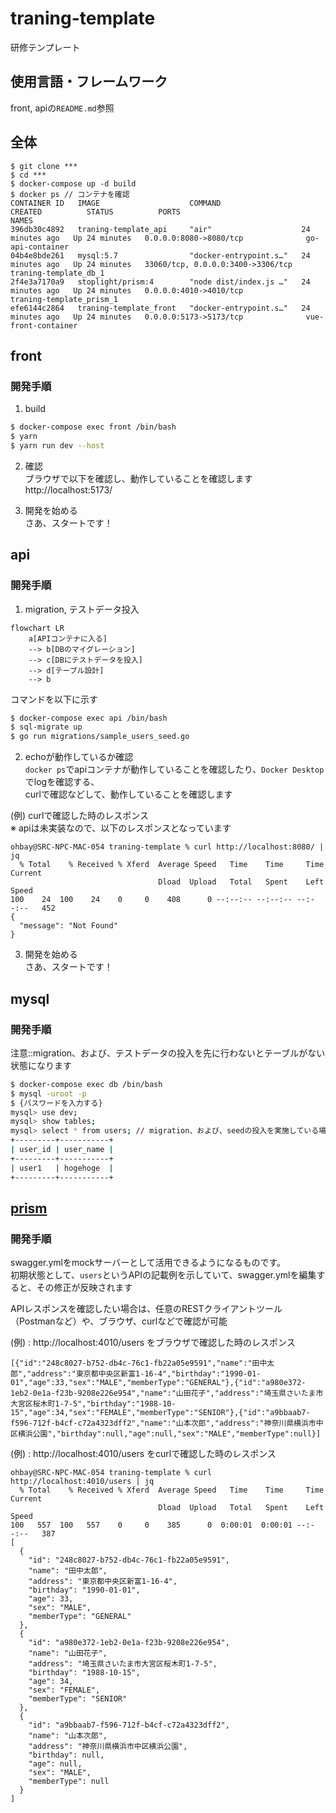 # traning-template
研修テンプレート

## 使用言語・フレームワーク
front, apiの`README.md`参照

## 全体

```
$ git clone ***
$ cd ***
$ docker-compose up -d build
$ docker ps // コンテナを確認
CONTAINER ID   IMAGE                    COMMAND                  CREATED          STATUS          PORTS                               NAMES
396db30c4892   traning-template_api     "air"                    24 minutes ago   Up 24 minutes   0.0.0.0:8080->8080/tcp              go-api-container
04b4e8bde261   mysql:5.7                "docker-entrypoint.s…"   24 minutes ago   Up 24 minutes   33060/tcp, 0.0.0.0:3400->3306/tcp   traning-template_db_1
2f4e3a7170a9   stoplight/prism:4        "node dist/index.js …"   24 minutes ago   Up 24 minutes   0.0.0.0:4010->4010/tcp              traning-template_prism_1
efe6144c2864   traning-template_front   "docker-entrypoint.s…"   24 minutes ago   Up 24 minutes   0.0.0.0:5173->5173/tcp              vue-front-container
```

## front
### 開発手順

1. build   

```sh
$ docker-compose exec front /bin/bash
$ yarn
$ yarn run dev --host
```

2. 確認  
ブラウザで以下を確認し、動作していることを確認します  
http://localhost:5173/  

3. 開発を始める  
さあ、スタートです！

## api
### 開発手順
1. migration, テストデータ投入

```mermaid
flowchart LR
    a[APIコンテナに入る]
    --> b[DBのマイグレーション]
    --> c[DBにテストデータを投入]
    --> d[テーブル設計]
    --> b
```

コマンドを以下に示す

```sh
$ docker-compose exec api /bin/bash
$ sql-migrate up
$ go run migrations/sample_users_seed.go
```

2. echoが動作しているか確認  
`docker ps`でapiコンテナが動作していることを確認したり、`Docker Desktop`でlogを確認する、  
curlで確認などして、動作していることを確認します  

(例) curlで確認した時のレスポンス  
※ apiは未実装なので、以下のレスポンスとなっています  

```
ohbay@SRC-NPC-MAC-054 traning-template % curl http://localhost:8080/ | jq
  % Total    % Received % Xferd  Average Speed   Time    Time     Time  Current
                                 Dload  Upload   Total   Spent    Left  Speed
100    24  100    24    0     0    408      0 --:--:-- --:--:-- --:--:--   452
{
  "message": "Not Found"
}
```

3. 開発を始める  
さあ、スタートです！

## mysql
### 開発手順
注意::migration、および、テストデータの投入を先に行わないとテーブルがない状態になります  

```sh
$ docker-compose exec db /bin/bash
$ mysql -uroot -p
$ {パスワードを入力する}
mysql> use dev;
mysql> show tables;
mysql> select * from users; // migration、および、seedの投入を実施している場合
+---------+-----------+
| user_id | user_name |
+---------+-----------+
| user1   | hogehoge  |
+---------+-----------+
```

## [prism](https://qiita.com/andynuma/items/bf043b5184d3826d0f92)
### 開発手順
swagger.ymlをmockサーバーとして活用できるようになるものです。  
初期状態として、`users`というAPIの記載例を示していて、swagger.ymlを編集すると、その修正が反映されます  
  
APIレスポンスを確認したい場合は、任意のRESTクライアントツール（Postmanなど）や、ブラウザ、curlなどで確認が可能  
  
(例) : http://localhost:4010/users をブラウザで確認した時のレスポンス  

```
[{"id":"248c8027-b752-db4c-76c1-fb22a05e9591","name":"田中太郎","address":"東京都中央区新富1-16-4","birthday":"1990-01-01","age":33,"sex":"MALE","memberType":"GENERAL"},{"id":"a980e372-1eb2-0e1a-f23b-9208e226e954","name":"山田花子","address":"埼玉県さいたま市大宮区桜木町1-7-5","birthday":"1988-10-15","age":34,"sex":"FEMALE","memberType":"SENIOR"},{"id":"a9bbaab7-f596-712f-b4cf-c72a4323dff2","name":"山本次郎","address":"神奈川県横浜市中区横浜公園","birthday":null,"age":null,"sex":"MALE","memberType":null}]
```

(例) : http://localhost:4010/users をcurlで確認した時のレスポンス  

```
ohbay@SRC-NPC-MAC-054 traning-template % curl http://localhost:4010/users | jq
  % Total    % Received % Xferd  Average Speed   Time    Time     Time  Current
                                 Dload  Upload   Total   Spent    Left  Speed
100   557  100   557    0     0    385      0  0:00:01  0:00:01 --:--:--   387
[
  {
    "id": "248c8027-b752-db4c-76c1-fb22a05e9591",
    "name": "田中太郎",
    "address": "東京都中央区新富1-16-4",
    "birthday": "1990-01-01",
    "age": 33,
    "sex": "MALE",
    "memberType": "GENERAL"
  },
  {
    "id": "a980e372-1eb2-0e1a-f23b-9208e226e954",
    "name": "山田花子",
    "address": "埼玉県さいたま市大宮区桜木町1-7-5",
    "birthday": "1988-10-15",
    "age": 34,
    "sex": "FEMALE",
    "memberType": "SENIOR"
  },
  {
    "id": "a9bbaab7-f596-712f-b4cf-c72a4323dff2",
    "name": "山本次郎",
    "address": "神奈川県横浜市中区横浜公園",
    "birthday": null,
    "age": null,
    "sex": "MALE",
    "memberType": null
  }
]
```
